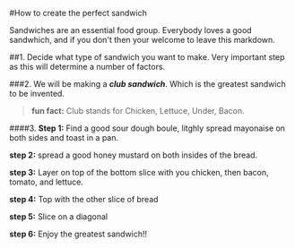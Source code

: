 #How to create the perfect sandwich 

Sandwiches are an essential food group. Everybody loves a good sandwhich, and if you don't then your welcome to leave this markdown. 

##1. Decide what type of sandwich you want to make. Very important step as this will determine a number of factors. 

###2. We will be making a ***club sandwich***. Which is the greatest sandwich to be invented. 
> **fun fact:** Club stands for Chicken, Lettuce, Under, Bacon. 

####3. 
**Step 1:** 
 Find a good sour dough boule, litghly spread mayonaise on both sides and toast in a pan. 

**step 2:** spread a good honey mustard on both insides of the bread. 

**step 3:** Layer on top of the bottom slice with you chicken, then bacon, tomato, and lettuce. 

**step 4:** Top with the other slice of bread 

**step 5:** Slice on a diagonal 

**step 6:** Enjoy the greatest sandwich!! 


